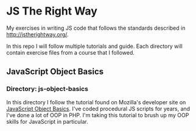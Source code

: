 # JS The Right Way
My exercises in writing JS code that follows the standards described in http://jstherightway.org/.

In this repo I will follow multiple tutorials and guide. Each directory will contain exercise files from a course that I followed.

## JavaScript Object Basics
### Directory: js-object-basics
In this directory I follow the tutorial found on Mozilla's developer site on [JavaScript Object Basics](https://developer.mozilla.org/en-US/docs/Learn/JavaScript/Objects/Basics). I've coded procedural JS scripts for years, and I've done a lot of OOP in PHP. I'm taking this tutorial to brush up my OOP skills for JavaScript in particular.
